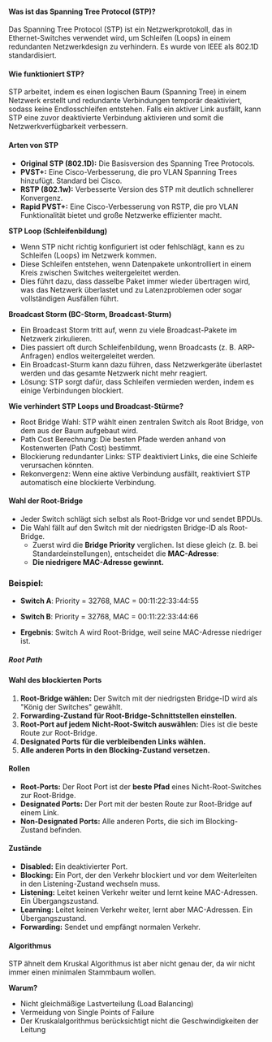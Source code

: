 #### Was ist das Spanning Tree Protocol (STP)?
Das Spanning Tree Protocol (STP) ist ein Netzwerkprotokoll, das in Ethernet-Switches verwendet wird, um Schleifen (Loops) in einem redundanten Netzwerkdesign zu verhindern. Es wurde von IEEE als 802.1D standardisiert.
#### Wie funktioniert STP?
STP arbeitet, indem es einen logischen Baum (Spanning Tree) in einem Netzwerk erstellt und redundante Verbindungen temporär deaktiviert, sodass keine Endlosschleifen entstehen. Falls ein aktiver Link ausfällt, kann STP eine zuvor deaktivierte Verbindung aktivieren und somit die Netzwerkverfügbarkeit verbessern.
#### Arten von STP
- **Original STP (802.1D):** Die Basisversion des Spanning Tree Protocols.
- **PVST+:** Eine Cisco-Verbesserung, die pro VLAN Spanning Trees hinzufügt. Standard bei Cisco.
- **RSTP (802.1w):** Verbesserte Version des STP mit deutlich schnellerer Konvergenz.
- **Rapid PVST+:** Eine Cisco-Verbesserung von RSTP, die pro VLAN Funktionalität bietet und große Netzwerke effizienter macht.

**STP Loop (Schleifenbildung)**
- Wenn STP nicht richtig konfiguriert ist oder fehlschlägt, kann es zu Schleifen (Loops) im Netzwerk kommen.
- Diese Schleifen entstehen, wenn Datenpakete unkontrolliert in einem Kreis zwischen Switches weitergeleitet werden.
- Dies führt dazu, dass dasselbe Paket immer wieder übertragen wird, was das Netzwerk überlastet und zu Latenzproblemen oder sogar vollständigen Ausfällen führt.

**Broadcast Storm (BC-Storm, Broadcast-Sturm)**
- Ein Broadcast Storm tritt auf, wenn zu viele Broadcast-Pakete im Netzwerk zirkulieren.
- Dies passiert oft durch Schleifenbildung, wenn Broadcasts (z. B. ARP-Anfragen) endlos weitergeleitet werden.
- Ein Broadcast-Sturm kann dazu führen, dass Netzwerkgeräte überlastet werden und das gesamte Netzwerk nicht mehr reagiert.
- Lösung: STP sorgt dafür, dass Schleifen vermieden werden, indem es einige Verbindungen blockiert.

**Wie verhindert STP Loops und Broadcast-Stürme?**
- Root Bridge Wahl: STP wählt einen zentralen Switch als Root Bridge, von dem aus der Baum aufgebaut wird.
- Path Cost Berechnung: Die besten Pfade werden anhand von Kostenwerten (Path Cost) bestimmt.
- Blockierung redundanter Links: STP deaktiviert Links, die eine Schleife verursachen könnten.
- Rekonvergenz: Wenn eine aktive Verbindung ausfällt, reaktiviert STP automatisch eine blockierte Verbindung.

#### Wahl der Root-Bridge
- Jeder Switch schlägt sich selbst als Root-Bridge vor und sendet BPDUs.
- Die Wahl fällt auf den Switch mit der niedrigsten Bridge-ID als Root-Bridge.
	- Zuerst wird die **Bridge Priority** verglichen. Ist diese gleich (z. B. bei Standardeinstellungen), entscheidet die **MAC-Adresse**:
    - **Die niedrigere MAC-Adresse gewinnt.**

### Beispiel:
- **Switch A**: Priority = 32768, MAC = 00:11:22:33:44:55
- **Switch B**: Priority = 32768, MAC = 00:11:22:33:44:66

- **Ergebnis**: Switch A wird Root-Bridge, weil seine MAC-Adresse niedriger ist.

##### Root Path

#### Wahl des blockierten Ports
1. **Root-Bridge wählen:** Der Switch mit der niedrigsten Bridge-ID wird als "König der Switches" gewählt.
2. **Forwarding-Zustand für Root-Bridge-Schnittstellen einstellen.**
3. **Root-Port auf jedem Nicht-Root-Switch auswählen:** Dies ist die beste Route zur Root-Bridge.
4. **Designated Ports für die verbleibenden Links wählen.**
5. **Alle anderen Ports in den Blocking-Zustand versetzen.**

#### Rollen
- **Root-Ports:** Der Root Port ist der **beste Pfad** eines Nicht-Root-Switches zur Root-Bridge.
- **Designated Ports:** Der Port mit der besten Route zur Root-Bridge auf einem Link.
- **Non-Designated Ports:** Alle anderen Ports, die sich im Blocking-Zustand befinden.

#### Zustände
- **Disabled:** Ein deaktivierter Port.
- **Blocking:** Ein Port, der den Verkehr blockiert und vor dem Weiterleiten in den Listening-Zustand wechseln muss.
- **Listening:** Leitet keinen Verkehr weiter und lernt keine MAC-Adressen. Ein Übergangszustand.
- **Learning:** Leitet keinen Verkehr weiter, lernt aber MAC-Adressen. Ein Übergangszustand.
- **Forwarding:** Sendet und empfängt normalen Verkehr.

#### Algorithmus
STP ähnelt dem Kruskal Algorithmus ist aber nicht genau der, da wir nicht immer einen minimalen Stammbaum wollen.

**Warum?**
- Nicht gleichmäßige Lastverteilung (Load Balancing)
- Vermeidung von Single Points of Failure
- Der Kruskalalgorithmus berücksichtigt nicht die Geschwindigkeiten der Leitung

